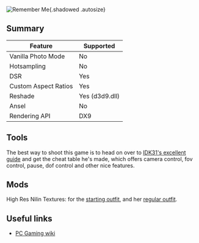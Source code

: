 ![Remember Me](\Images\remember_me.png "Shot by Otis_Inf"){.shadowed .autosize}

## Summary

Feature | Supported
--|--
Vanilla Photo Mode | No
Hotsampling | No
DSR | Yes
Custom Aspect Ratios | Yes
Reshade | Yes (d3d9.dll)
Ansel | No
Rendering API | DX9

## Tools

The best way to shoot this game is to head on over to [IDK31's excellent guide](https://steamcommunity.com/sharedfiles/filedetails/?id=662482735) and get the cheat table
he's made, which offers camera control, fov control, pause, dof control and other nice features. 

## Mods

High Res Nilin Textures: for the [starting outfit](https://www.nexusmods.com/rememberme/mods/1), and her 
[regular outfit](https://www.nexusmods.com/rememberme/mods/5). 

## Useful links

* [PC Gaming wiki](https://www.pcgamingwiki.com/wiki/Remember_Me)
